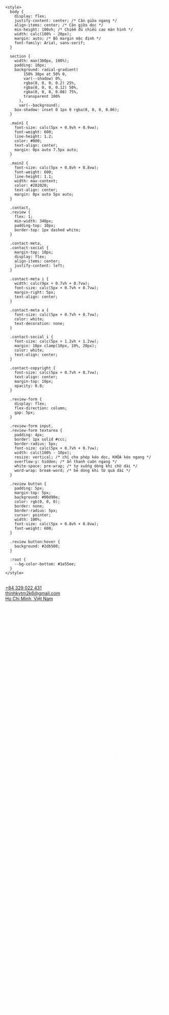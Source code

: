 <!DOCTYPE html>
<html lang="vi">
  <head>
    <meta charset="UTF-8" />
    <meta name="viewport" content="width=device-width, initial-scale=1.0" />
    <title>Mẫu XD01</title>
    <link
      href="https://cdnjs.cloudflare.com/ajax/libs/font-awesome/6.5.0/css/all.min.css"
      rel="stylesheet"
    />

    <style>
      body {
        display: flex;
        justify-content: center; /* Căn giữa ngang */
        align-items: center; /* Căn giữa dọc */
        min-height: 100vh; /* Chiếm đủ chiều cao màn hình */
        width: calc(100% - 20px);
        margin: auto; /* Bỏ margin mặc định */
        font-family: Arial, sans-serif;
      }

      section {
        width: max(360px, 100%);
        padding: 10px;
        background: radial-gradient(
            150% 30px at 50% 0,
            var(--shadow) 0%,
            rgba(0, 0, 0, 0.2) 25%,
            rgba(0, 0, 0, 0.12) 50%,
            rgba(0, 0, 0, 0.08) 75%,
            transparent 100%
          ),
          var(--background);
        box-shadow: inset 0 1px 0 rgba(0, 0, 0, 0.06);
      }

      .main1 {
        font-size: calc(5px + 0.9vh + 0.9vw);
        font-weight: 600;
        line-height: 1.2;
        color: #000;
        text-align: center;
        margin: 0px auto 7.5px auto;
      }

      .main2 {
        font-size: calc(5px + 0.8vh + 0.8vw);
        font-weight: 600;
        line-height: 1.1;
        width: max-content;
        color: #202020;
        text-align: center;
        margin: 0px auto 5px auto;
      }

      .contact,
      .review {
        flex: 1;
        min-width: 340px;
        padding-top: 10px;
        border-top: 1px dashed white;
      }

      .contact-meta,
      .contact-social {
        margin-top: 10px;
        display: flex;
        align-items: center;
        justify-content: left;
      }

      .contact-meta i {
        width: calc(9px + 0.7vh + 0.7vw);
        font-size: calc(5px + 0.7vh + 0.7vw);
        margin-right: 5px;
        text-align: center;
      }

      .contact-meta a {
        font-size: calc(5px + 0.7vh + 0.7vw);
        color: white;
        text-decoration: none;
      }

      .contact-social i {
        font-size: calc(5px + 1.2vh + 1.2vw);
        margin: 10px clamp(10px, 10%, 20px);
        color: white;
        text-align: center;
      }

      .contact-copyright {
        font-size: calc(5px + 0.7vh + 0.7vw);
        text-align: center;
        margin-top: 10px;
        opacity: 0.8;
      }

      .review-form {
        display: flex;
        flex-direction: column;
        gap: 5px;
      }

      .review-form input,
      .review-form textarea {
        padding: 4px;
        border: 1px solid #ccc;
        border-radius: 5px;
        font-size: calc(5px + 0.7vh + 0.7vw);
        width: calc(100% - 10px);
        resize: vertical; /* chỉ cho phép kéo dọc, KHÓA kéo ngang */
        overflow-y: hidden; /* ẩn thanh cuộn ngang */
        white-space: pre-wrap; /* tự xuống dòng khi chữ dài */
        word-wrap: break-word; /* bẻ dòng khi từ quá dài */
      }

      .review button {
        padding: 5px;
        margin-top: 5px;
        background: #00d90e;
        color: rgb(0, 0, 0);
        border: none;
        border-radius: 5px;
        cursor: pointer;
        width: 100%;
        font-size: calc(5px + 0.8vh + 0.8vw);
        font-weight: 600;
      }

      .review button:hover {
        background: #2db500;
      }

      :root {
        --bg-color-bottom: #1e55ee;
      }
    </style>
  </head>
  <body>
    <section
      style="
        display: flex;
        gap: 20px;
        flex-wrap: wrap;
        --background: var(--bg-color-bottom);
        --shadow: rgba(0, 0, 0, 0.4);
        color: white;
      "
      id="contact"
    >
      <!-- Bên trái: Liên hệ -->
      <div class="contact">
        <div class="main2" style="color: white">LIÊN HỆ</div>
        <div class="contact-meta">
          <i class="fa-solid fa-phone"></i>
          <a href="tel:0329022431">+84 329 022 431</a>
        </div>
        <div class="contact-meta">
          <i class="fa-solid fa-envelope"></i>
          <a href="mailto:thinhkvtm2k6@gmail.com">thinhkvtm2k6@gmail.com</a>
        </div>
        <div class="contact-meta">
          <i class="fa-solid fa-location-dot"></i>
          <a href="https://maps.app.goo.gl/La6cgkz2bDgJ1uqe7"
            >Ho Chi Minh, Việt Nam</a
          >
        </div>

        <div class="contact-social">
          <a href="https://facebook.com/" target="_blank" aria-label="Facebook">
            <i class="fa-brands fa-facebook-f"></i>
          </a>
          <a href="https://youtube.com/" target="_blank" aria-label="YouTube">
            <i class="fa-brands fa-youtube"></i>
          </a>
          <a href="https://tiktok.com/" target="_blank" aria-label="TikTok">
            <i class="fa-brands fa-tiktok"></i>
          </a>
          <a
            href="https://instagram.com/"
            target="_blank"
            aria-label="Instagram"
          >
            <i class="fa-brands fa-instagram"></i>
          </a>
          <a href="https://threads.com" target="_blank" aria-label="Threads">
            <i class="fa-brands fa-threads"></i>
          </a>
        </div>

        <!-- Copyright -->
        <div class="contact-copyright">© <span id="year"></span> OTVGroup</div>
      </div>

      <!-- Bên phải: Form đánh giá -->
      <div class="review">
        <div class="main2" style="color: white">ĐÁNH GIÁ</div>
        <form class="review-form" id="reviewForm">
          <input type="text" name="name" placeholder="Họ và tên" required />
          <input type="email" name="email" placeholder="Email" required />
          <textarea
            rows="2"
            name="massage"
            placeholder="Nội dung đánh giá..."
            required
          ></textarea>
        </form>
        <button type="submit">Gửi đánh giá</button>
      </div>
    </section>

    <script>
      document.getElementById("year").textContent = new Date().getFullYear();
    </script>

    <script>
      const scriptURL =
        "https://script.google.com/macros/s/AKfycbzUlr2jsa5yDTAy3-HE-JYEDjmYjleTlNTnID1_PPJLVsOTdCW03uYii4EgiXgQCvUOQw/exec";
      const form = document.getElementById("reviewForm");

      form.addEventListener("submit", (e) => {
        e.preventDefault();

        // Dùng URLSearchParams để tránh preflight CORS
        const params = new URLSearchParams();
        params.append("source", "OTVGroup");
        params.append("name", form.name.value);
        params.append("email", form.email.value);
        params.append("message", form.message.value);

        fetch(scriptURL, {
          method: "POST",
          body: params, // NO headers -> content-type sẽ là application/x-www-form-urlencoded
        })
          .then((res) => res.json())
          .then((res) => {
            if (res.result === "success") {
              alert("Gửi Thành Công!");
              form.reset();
            } else {
              alert("Lỗi server: " + (res.message || "Không rõ"));
              console.log("Server response:", res);
            }
          })
          .catch((err) => {
            console.error("Fetch error:", err);
            alert("Gửi Thất Bại. Kiểm tra console (F12) để xem lỗi.");
          });
      });
    </script>
  </body>
</html>
